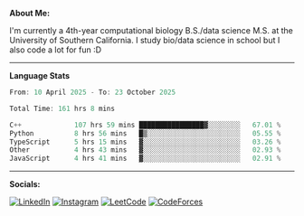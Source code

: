 **About Me:**

I'm currently a 4th-year computational biology B.S./data science M.S. at the University of Southern California. I study bio/data science in school but I also code a lot for fun :D

-------

**Language Stats**

<!--START_SECTION:waka-->

```c++
From: 10 April 2025 - To: 23 October 2025

Total Time: 161 hrs 8 mins

C++             107 hrs 59 mins ████████████████▓░░░░░░░░   67.01 %
Python          8 hrs 56 mins   █▒░░░░░░░░░░░░░░░░░░░░░░░   05.55 %
TypeScript      5 hrs 15 mins   ▓░░░░░░░░░░░░░░░░░░░░░░░░   03.26 %
Other           4 hrs 43 mins   ▓░░░░░░░░░░░░░░░░░░░░░░░░   02.93 %
JavaScript      4 hrs 41 mins   ▓░░░░░░░░░░░░░░░░░░░░░░░░   02.91 %
```

<!--END_SECTION:waka-->

-------

**Socials:**

[![LinkedIn](https://img.shields.io/badge/LinkedIn-0077B5?style=for-the-badge&logo=linkedin&logoColor=white)](https://www.linkedin.com/in/alxyzhang/)
[![Instagram](https://img.shields.io/badge/Instagram-E4405F?style=for-the-badge&logo=instagram&logoColor=white)](https://www.instagram.com/zhanga.virus/)
[![LeetCode](https://img.shields.io/badge/-LeetCode-FFA116?style=for-the-badge&logo=LeetCode&logoColor=black)](https://leetcode.com/cppshooter/)
[![CodeForces](https://img.shields.io/badge/Codeforces-445f9d?style=for-the-badge&logo=Codeforces&logoColor=white)](https://codeforces.com/profile/alyzha)